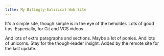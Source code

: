 ```yaml
---
title: My Bitingly-Satirical Web Site
---
```


It's a simple site, though simple is in the eye of the beholder.
Lots of good tips.
Especially, for Git and VCS videos.

And lots of extra paragraphs and sections.
Maybe a lot of ponies.
And lots of unicorns.
Stay for the though-leader insight.
Added by the remote site for the last update.
